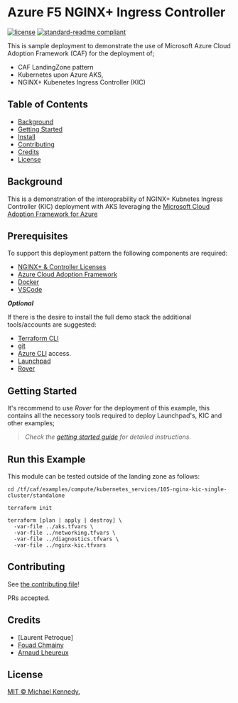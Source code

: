 # Azure F5 NGINX+ Ingress Controller

[![license](https://img.shields.io/github/license/:merps/:f5-nginx-codex.svg)](LICENSE)
[![standard-readme compliant](https://img.shields.io/badge/readme%20style-standard-brightgreen.svg?style=flat-square)](https://github.com/RichardLitt/standard-readme)

This is sample deployment to demonstrate the use of Microsoft Azure Cloud Adoption Framework (CAF) for the deployment of; 

* CAF LandingZone pattern
* Kubernetes upon Azure AKS,
* NGINX+ Kubenetes Ingress Controller (KIC)
      

## Table of Contents

- [Background](#background)
- [Getting Started](#getting)
- [Install](#install)
- [Contributing](#contributing)
- [Credits](#credits)
- [License](#license)


## Background

This is a demonstration of the interoprability of NGINX+ Kubnetes Ingress Controller (KIC) deployment with AKS leveraging the [Microsoft Cloud Adoption Framework for Azure](https://docs.microsoft.com/en-gb/azure/cloud-adoption-framework/)


## Prerequisites

To support this deployment pattern the following components are required:

* [NGINX+ & Controller Licenses](https://docs.nginx.com/nginx-controller/v3/try-nginx-controller/)
* [Azure Cloud Adoption Framework](https://github.com/Azure/caf-terraform-landingzones-starter)
* [Docker](https://www.docker.com/)
* [VSCode](https://code.visualstudio.com/)

***Optional***

If there is the desire to install the full demo stack the additional tools/accounts are suggested:

* [Terraform CLI](https://www.terraform.io/docs/cli-index.html)
* [git](https://git-scm.com/)
* [Azure CLI](https://docs.microsoft.com/en-gb/cli/azure/) access.
* [Launchpad](https://github.com/aztfmod/level0)
* [Rover](https://github.com/aztfmod/rover)



## Getting Started

It's recommend to use *Rover* for the deployment of this example, this contains all the necessory tools required to deploy Launchpad's, KIC and other examples;

>  *Check the [getting started guide](https://github.com/Azure/caf-terraform-landingzones/blob/master/documentation/getting_started/getting_started.md) for detailed instructions.*


## Run this Example

This module can be tested outside of the landing zone as follows:

```
cd /tf/caf/examples/compute/kubernetes_services/105-nginx-kic-single-cluster/standalone

terraform init

terraform [plan | apply | destroy] \
  -var-file ../aks.tfvars \
  -var-file ../networking.tfvars \
  -var-file ../diagnostics.tfvars \
  -var-file ../nginx-kic.tfvars
```


## Contributing

See [the contributing file](CONTRIBUTING.md)!

PRs accepted.

## Credits

* [Laurent Petroque]
* [Fouad Chmainy](https://github.com/fchmainy)
* [Arnaud Lheureux](https://github.com/arnaudlh)


## License

[MIT © Michael Kennedy.](../LICENSE)